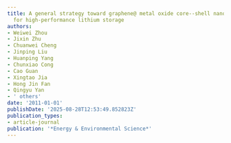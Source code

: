 ```yaml
---
title: A general strategy toward graphene@ metal oxide core--shell nanostructures
  for high-performance lithium storage
authors:
- Weiwei Zhou
- Jixin Zhu
- Chuanwei Cheng
- Jinping Liu
- Huanping Yang
- Chunxiao Cong
- Cao Guan
- Xingtao Jia
- Hong Jin Fan
- Qingyu Yan
- ' others'
date: '2011-01-01'
publishDate: '2025-08-28T12:53:49.852823Z'
publication_types:
- article-journal
publication: '*Energy & Environmental Science*'
---
```

